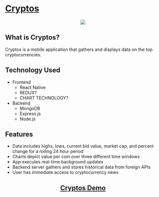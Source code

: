 # [Cryptos](http://cryptosapp.io)

<p align="center">
  <img src="https://github.com/henrychen11/cryptos/blob/master/cryptos_demo/gifs/demo.gif?raw=true"/>
</p>

## What is Cryptos?
Cryptos is a mobile application that gathers and displays data on the top cryptocurrencies.

## Technology Used
* Frontend
  * React Native
  * REDUX?
  * CHART TECHNOLOGY?
* Backend
  * MongoDB
  * Express.js
  * Node.js

## Features
* Data includes highs, lows, current bid value, market cap, and percent change for a rolling 24 hour period
* Charts depict value per coin over three different time windows
* App executes real-time background updates
* Backend server gathers and stores historical data from foreign APIs
* User has immediate access to cryptocurrency news

## <h2 style="text-align:center;"> [Cryptos Demo](http://cryptosapp.io)</h2>
